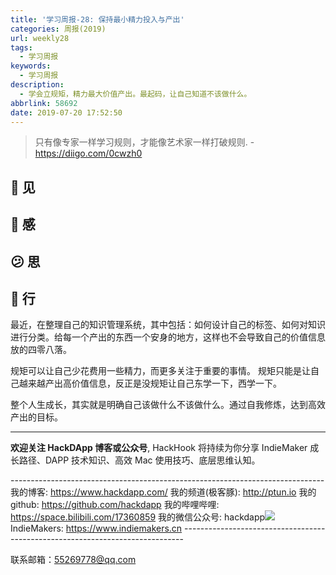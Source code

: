 ```yaml
---
title: '学习周报-28: 保持最小精力投入与产出'
categories: 周报(2019)
url: weekly28
tags:
  - 学习周报
keywords:
  - 学习周报
description:
  - 学会立规矩，精力最大价值产出。最起码，让自己知道不该做什么。
abbrlink: 58692
date: 2019-07-20 17:52:50
---
```


> 只有像专家一样学习规则，才能像艺术家一样打破规则. - https://diigo.com/0cwzh0

## 👀️ 见

## 🌱 感

## 😕️ 思

## 👟 行

最近，在整理自己的知识管理系统，其中包括：如何设计自己的标签、如何对知识进行分类。给每一个产出的东西一个安身的地方，这样也不会导致自己的价值信息放的四零八落。

规矩可以让自己少花费用一些精力，而更多关注于重要的事情。 规矩只能是让自己越来越产出高价值信息，反正是没规矩让自己东学一下，西学一下。

整个人生成长，其实就是明确自己该做什么不该做什么。通过自我修炼，达到高效产出的目标。

---

**欢迎关注 HackDApp 博客或公众号**, HackHook 将持续为你分享 IndieMaker 成长路径、DAPP 技术知识、高效 Mac 使用技巧、底层思维认知。

\-\-\-\-\-\-\-\-\-\-\-\-\-\-\-\-\-\-\-\-\-\-\-\-\-\-\-\-\-\-\-\-\-\-\-\-\-\-\-\-\-\-\-\-\-\-\-\-\-\-\-\-\-\-\-\-\-\-\-\-\-\-\-\-\-\-\-\-\-\-\-\-\-\-\-\-\-\-
我的博客: https://www.hackdapp.com/
我的频道(极客豚): http://ptun.io
我的 github: https://github.com/hackdapp
我的哔哩哔哩: https://space.bilibili.com/17360859
我的微信公众号: hackdapp![](http://cdn.hackdapp.com/2019-04-03-mysign.jpg)
IndieMakers: https://www.indiemakers.cn
\-\-\-\-\-\-\-\-\-\-\-\-\-\-\-\-\-\-\-\-\-\-\-\-\-\-\-\-\-\-\-\-\-\-\-\-\-\-\-\-\-\-\-\-\-\-\-\-\-\-\-\-\-\-\-\-\-\-\-\-\-\-\-\-\-\-\-\-\-\-\-\-\-\-\-\-\-\-

联系邮箱：55269778@qq.com
